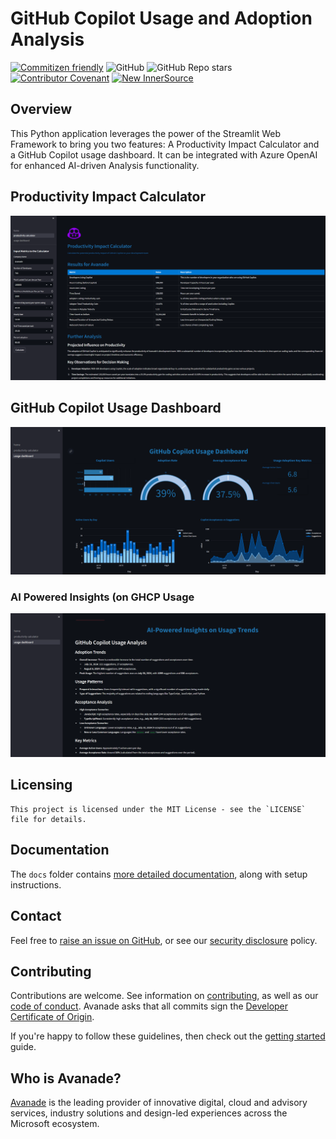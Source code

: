 # GitHub Copilot Usage and Adoption Analysis

[![Commitizen friendly](https://img.shields.io/badge/commitizen-friendly-brightgreen.svg)](http://commitizen.github.io/cz-cli/)
![GitHub](https://img.shields.io/github/license/Avanade/ghcp-usage-dashboard)
![GitHub Repo stars](https://img.shields.io/github/stars/Avanade/ghcp-usage-dashboard?style=social)
[![Contributor Covenant](https://img.shields.io/badge/Contributor%20Covenant-2.1-4baaaa.svg)](https://avanade.github.io/code-of-conduct/)
[![New InnerSource](https://img.shields.io/badge/New-Ava--InnerSource-%23DC4600?labelColor=%23e5e5e5)](https://avanade.github.io/maturity-model/)


## Overview
This Python application leverages the power of the Streamlit Web Framework to bring you two features: A Productivity Impact Calculator and a GitHub Copilot usage dashboard. It can be integrated with Azure OpenAI for enhanced AI-driven Analysis functionality.

## Productivity Impact Calculator

<img src="images/prod-impact-calc.png" alt="Productivity Impact Calculator" width="800"/>

## GitHub Copilot Usage Dashboard

<img src="images/ghcp-usage-dashboard.png" alt="Productivity Impact Calculator" width="800"/>

### AI Powered Insights (on GHCP Usage

<img src="images/ai-powered-insights.png" alt="Productivity Impact Calculator" width="800"/>

## Licensing

```
This project is licensed under the MIT License - see the `LICENSE` file for details.
```


## Documentation
The `docs` folder contains [more detailed documentation](./docs/start-here.md), along with setup instructions.

## Contact
Feel free to [raise an issue on GitHub](https://github.com/Avanade/ghcp-usage-dashboard/issues), or see our [security disclosure](./SECURITY.md) policy.

## Contributing
Contributions are welcome. See information on [contributing](./CONTRIBUTING.md), as well as our [code of conduct](https://avanade.github.io/code-of-conduct/). Avanade asks that all commits sign the [Developer Certificate of Origin](https://developercertificate.org/).

If you're happy to follow these guidelines, then check out the [getting started](./docs/start-here.md) guide.

## Who is Avanade?

[Avanade](https://www.avanade.com) is the leading provider of innovative digital, cloud and advisory services, industry solutions and design-led experiences across the Microsoft ecosystem.


